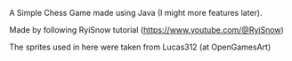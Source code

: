 A Simple Chess Game made using Java (I might more features later).

Made by following RyiSnow tutorial (https://www.youtube.com/@RyiSnow)

The sprites used in here were taken from Lucas312 (at OpenGamesArt)
